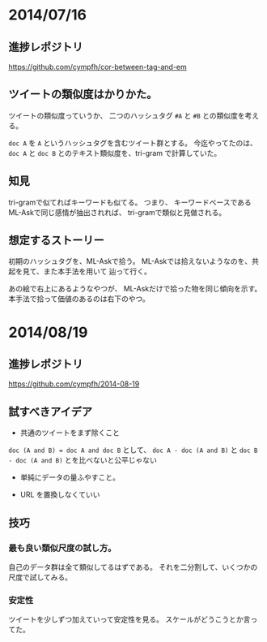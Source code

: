 # 2014/07/16

## 進捗レポジトリ

https://github.com/cympfh/cor-between-tag-and-em

## ツイートの類似度はかりかた。

ツイートの類似度っていうか、
二つのハッシュタグ `#A` と `#B` との類似度を考える。

`doc A` を `A` というハッシュタグを含むツイート群とする。
今迄やってたのは、
`doc A` と `doc B` とのテキスト類似度を、tri-gram で計算していた。

## 知見

tri-gramで似てればキーワードも似てる。
つまり、
キーワードベースであるML-Askで同じ感情が抽出されれば、
tri-gramで類似と見做される。

## 想定するストーリー

初期のハッシュタグを、ML-Askで拾う。
ML-Askでは拾えないようなのを、共起を見て、また本手法を用いて
辿って行く。

あの絵で右上にあるようなやつが、
ML-Askだけで拾った物を同じ傾向を示す。
本手法で拾って価値のあるのは右下のやつ。

# 2014/08/19

## 進捗レポジトリ

https://github.com/cympfh/2014-08-19


## 試すべきアイデア

- 共通のツイートをまず除くこと

`doc (A and B) = doc A and doc B`
として、
`doc A - doc (A and B)`
と
`doc B - doc (A and B)`
とを比べないと公平じゃない

- 単純にデータの量ふやすこと。

- URL を置換しなくていい

## 技巧

### 最も良い類似尺度の試し方。

自己のデータ群は全て類似してるはずである。
それを二分割して、いくつかの尺度で試してみる。

### 安定性


ツイートを少しずつ加えていって安定性を見る。
スケールがどうこうとか言ってた。
